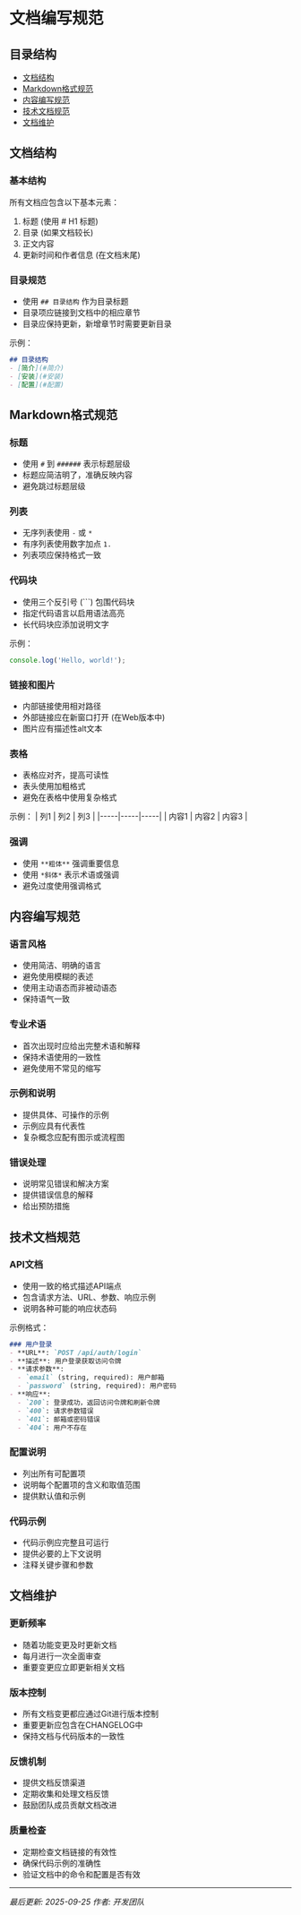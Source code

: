 # 文档编写规范

## 目录结构
- [文档结构](#文档结构)
- [Markdown格式规范](#markdown格式规范)
- [内容编写规范](#内容编写规范)
- [技术文档规范](#技术文档规范)
- [文档维护](#文档维护)

## 文档结构

### 基本结构
所有文档应包含以下基本元素：
1. 标题 (使用 # H1 标题)
2. 目录 (如果文档较长)
3. 正文内容
4. 更新时间和作者信息 (在文档末尾)

### 目录规范
- 使用 `## 目录结构` 作为目录标题
- 目录项应链接到文档中的相应章节
- 目录应保持更新，新增章节时需要更新目录

示例：
```markdown
## 目录结构
- [简介](#简介)
- [安装](#安装)
- [配置](#配置)
```

## Markdown格式规范

### 标题
- 使用 `#` 到 `######` 表示标题层级
- 标题应简洁明了，准确反映内容
- 避免跳过标题层级

### 列表
- 无序列表使用 `-` 或 `*`
- 有序列表使用数字加点 `1.`
- 列表项应保持格式一致

### 代码块
- 使用三个反引号 (```) 包围代码块
- 指定代码语言以启用语法高亮
- 长代码块应添加说明文字

示例：
```javascript
console.log('Hello, world!');
```

### 链接和图片
- 内部链接使用相对路径
- 外部链接应在新窗口打开 (在Web版本中)
- 图片应有描述性alt文本

### 表格
- 表格应对齐，提高可读性
- 表头使用加粗格式
- 避免在表格中使用复杂格式

示例：
| 列1 | 列2 | 列3 |
|-----|-----|-----|
| 内容1 | 内容2 | 内容3 |

### 强调
- 使用 `**粗体**` 强调重要信息
- 使用 `*斜体*` 表示术语或强调
- 避免过度使用强调格式

## 内容编写规范

### 语言风格
- 使用简洁、明确的语言
- 避免使用模糊的表述
- 使用主动语态而非被动语态
- 保持语气一致

### 专业术语
- 首次出现时应给出完整术语和解释
- 保持术语使用的一致性
- 避免使用不常见的缩写

### 示例和说明
- 提供具体、可操作的示例
- 示例应具有代表性
- 复杂概念应配有图示或流程图

### 错误处理
- 说明常见错误和解决方案
- 提供错误信息的解释
- 给出预防措施

## 技术文档规范

### API文档
- 使用一致的格式描述API端点
- 包含请求方法、URL、参数、响应示例
- 说明各种可能的响应状态码

示例格式：
```markdown
### 用户登录
- **URL**: `POST /api/auth/login`
- **描述**: 用户登录获取访问令牌
- **请求参数**:
  - `email` (string, required): 用户邮箱
  - `password` (string, required): 用户密码
- **响应**:
  - `200`: 登录成功，返回访问令牌和刷新令牌
  - `400`: 请求参数错误
  - `401`: 邮箱或密码错误
  - `404`: 用户不存在
```

### 配置说明
- 列出所有可配置项
- 说明每个配置项的含义和取值范围
- 提供默认值和示例

### 代码示例
- 代码示例应完整且可运行
- 提供必要的上下文说明
- 注释关键步骤和参数

## 文档维护

### 更新频率
- 随着功能变更及时更新文档
- 每月进行一次全面审查
- 重要变更应立即更新相关文档

### 版本控制
- 所有文档变更都应通过Git进行版本控制
- 重要更新应包含在CHANGELOG中
- 保持文档与代码版本的一致性

### 反馈机制
- 提供文档反馈渠道
- 定期收集和处理文档反馈
- 鼓励团队成员贡献文档改进

### 质量检查
- 定期检查文档链接的有效性
- 确保代码示例的准确性
- 验证文档中的命令和配置是否有效

---
*最后更新: 2025-09-25*
*作者: 开发团队*